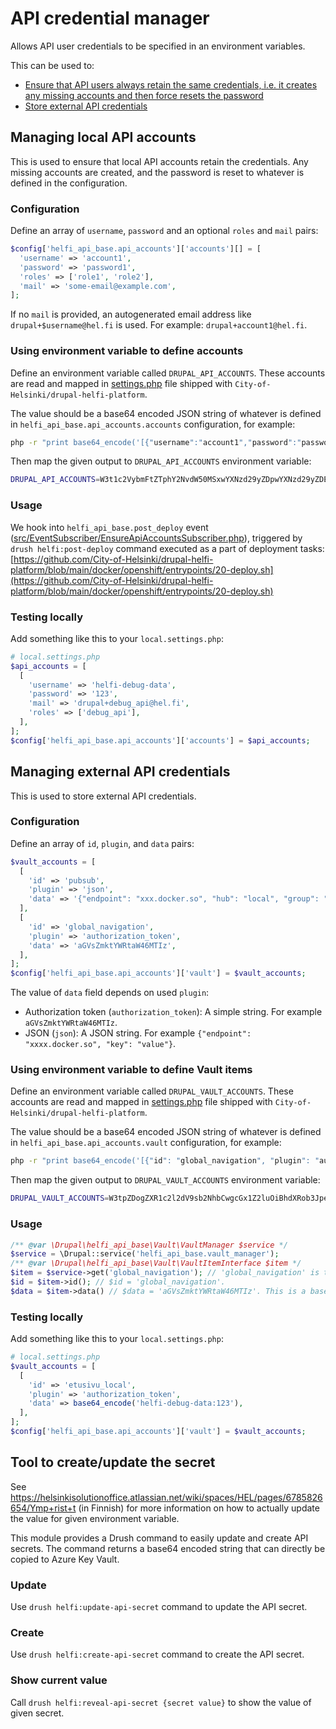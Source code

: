 # API credential manager

Allows API user credentials to be specified in an environment variables.

This can be used to:
 - [Ensure that API users always retain the same credentials, i.e. it creates any missing accounts and then force resets the password](#managing-local-api-accounts)
 - [Store external API credentials](#managing-external-api-credentials)

## Managing local API accounts

This is used to ensure that local API accounts retain the credentials. Any missing accounts are created, and the password is reset to whatever is defined in the configuration.

### Configuration

Define an array of `username`, `password` and an optional `roles` and `mail` pairs:

```php
$config['helfi_api_base.api_accounts']['accounts'][] = [
  'username' => 'account1',
  'password' => 'password1',
  'roles' => ['role1', 'role2'],
  'mail' => 'some-email@example.com',
];
```

If no `mail` is provided, an autogenerated email address like `drupal+$username@hel.fi` is used. For example: `drupal+account1@hel.fi`.

### Using environment variable to define accounts

Define an environment variable called `DRUPAL_API_ACCOUNTS`. These accounts are read and mapped in [settings.php](https://github.com/City-of-Helsinki/drupal-helfi-platform/blob/main/public/sites/default/settings.php) file shipped with `City-of-Helsinki/drupal-helfi-platform`.

The value should be a base64 encoded JSON string of whatever is defined in `helfi_api_base.api_accounts.accounts` configuration, for example:

```bash
php -r "print base64_encode('[{"username":"account1","password":"password1","roles":["role1","role2"]},{"username":"account2","password":"password2","mail":"some-email@example.com"}]');"
```
Then map the given output to `DRUPAL_API_ACCOUNTS` environment variable:

```bash
DRUPAL_API_ACCOUNTS=W3t1c2VybmFtZTphY2NvdW50MSxwYXNzd29yZDpwYXNzd29yZDEscm9sZXM6W3JvbGUxLHJvbGUyXX0se3VzZXJuYW1lOmFjY291bnQyLHBhc3N3b3JkOnBhc3N3b3JkMixtYWlsOnNvbWUtZW1haWxAZXhhbXBsZS5jb219XQ==
```

### Usage

We hook into `helfi_api_base.post_deploy` event ([src/EventSubscriber/EnsureApiAccountsSubscriber.php](/src/EventSubscriber/EnsureApiAccountsSubscriber.php)), triggered by `drush helfi:post-deploy` command executed as a part of deployment tasks: [https://github.com/City-of-Helsinki/drupal-helfi-platform/blob/main/docker/openshift/entrypoints/20-deploy.sh](https://github.com/City-of-Helsinki/drupal-helfi-platform/blob/main/docker/openshift/entrypoints/20-deploy.sh)

### Testing locally

Add something like this to your `local.settings.php`:

```php
# local.settings.php
$api_accounts = [
  [
    'username' => 'helfi-debug-data',
    'password' => '123',
    'mail' => 'drupal+debug_api@hel.fi',
    'roles' => ['debug_api'],
  ],
];
$config['helfi_api_base.api_accounts']['accounts'] = $api_accounts;
```

## Managing external API credentials

This is used to store external API credentials.

### Configuration

Define an array of `id`, `plugin`, and `data` pairs:

```php
$vault_accounts = [
  [
    'id' => 'pubsub',
    'plugin' => 'json',
    'data' => '{"endpoint": "xxx.docker.so", "hub": "local", "group": "invalidate_cache", "access_key": "<access-key>"}',
  ],
  [
    'id' => 'global_navigation',
    'plugin' => 'authorization_token',
    'data' => 'aGVsZmktYWRtaW46MTIz',
  ],
];
$config['helfi_api_base.api_accounts']['vault'] = $vault_accounts;
```

The value of `data` field depends on used `plugin`:

- Authorization token (`authorization_token`): A simple string. For example `aGVsZmktYWRtaW46MTIz`.
- JSON (`json`): A JSON string. For example `{"endpoint": "xxxx.docker.so", "key": "value"}`.

### Using environment variable to define Vault items

Define an environment variable called `DRUPAL_VAULT_ACCOUNTS`. These accounts are read and mapped in [settings.php](https://github.com/City-of-Helsinki/drupal-helfi-platform/blob/main/public/sites/default/settings.php) file shipped with `City-of-Helsinki/drupal-helfi-platform`.

The value should be a base64 encoded JSON string of whatever is defined in `helfi_api_base.api_accounts.vault` configuration, for example:

```bash
php -r "print base64_encode('[{"id": "global_navigation", "plugin": "authorization_token": "data": "aGVsZmktYWRtaW46MTIz"}]');"
```

Then map the given output to `DRUPAL_VAULT_ACCOUNTS` environment variable:

```bash
DRUPAL_VAULT_ACCOUNTS=W3tpZDogZXR1c2l2dV9sb2NhbCwgcGx1Z2luOiBhdXRob3JpemF0aW9uX3Rva2VuOiBkYXRhOiBhR1ZzWm1rdFlXUnRhVzQ2TVRJen1d
```

### Usage

```php
/** @var \Drupal\helfi_api_base\Vault\VaultManager $service */
$service = \Drupal::service('helfi_api_base.vault_manager');
/** @var \Drupal\helfi_api_base\Vault\VaultItemInterface $item */
$item = $service->get('global_navigation'); // 'global_navigation' is the ID previously defined in DRUPAL_VAULT_ACCOUNTS.
$id = $item->id(); // $id = 'global_navigation'.
$data = $item->data() // $data = 'aGVsZmktYWRtaW46MTIz'. This is a base64 encoded basic auth token (helfi-admin:123).
```

### Testing locally

Add something like this to your `local.settings.php`:

```php
# local.settings.php
$vault_accounts = [
  [
    'id' => 'etusivu_local',
    'plugin' => 'authorization_token',
    'data' => base64_encode('helfi-debug-data:123'),
  ],
];
$config['helfi_api_base.api_accounts']['vault'] = $vault_accounts;
```

## Tool to create/update the secret

See https://helsinkisolutionoffice.atlassian.net/wiki/spaces/HEL/pages/6785826654/Ymp+rist+t (in Finnish) for more information on how to actually update the value for given environment variable.

This module provides a Drush command to easily update and create API secrets. The command returns a base64 encoded string that can directly be copied to Azure Key Vault.

### Update

Use `drush helfi:update-api-secret` command to update the API secret.

### Create

Use `drush helfi:create-api-secret` command to create the API secret.

### Show current value

Call `drush helfi:reveal-api-secret {secret value}` to show the value of given secret.
